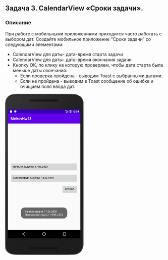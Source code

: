 ## Задача 3. CalendarView «Сроки задачи».
### Описание
При работе с мобильными приложениями приходится часто работать с выбором дат. Создайте мобильное приложение “Сроки задачи” со следующими элементами:
- CalendarView для даты- дата-время старта задачи
- CalendarView для даты- дата-время окончания задачи
- Кнопку ОК, по клику на которую проверяем, чтобы дата старта была меньше даты окончания:
    - Если проверка пройдена - выводим Toast с выбранными датами.
    - Если не пройдена - выводим в Toast сообщение об ошибке и очищаем поля ввода дат.

![](screen.png)